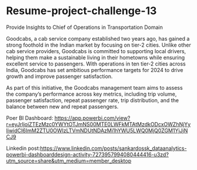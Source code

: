 # Resume-project-challenge-13
Provide Insights to Chief of Operations in Transportation Domain

Goodcabs, a cab service company established two years ago, has gained a strong foothold in the Indian market by focusing on tier-2 cities. Unlike other cab service providers, Goodcabs is committed to supporting local drivers, helping them make a sustainable living in their hometowns while ensuring excellent service to passengers. With operations in ten tier-2 cities across India, Goodcabs has set ambitious performance targets for 2024 to drive growth and improve passenger satisfaction. 

As part of this initiative, the Goodcabs management team aims to assess the company’s performance across key metrics, including trip volume, passenger satisfaction, repeat passenger rate, trip distribution, and the balance between new and repeat passengers. 

Poer BI Dashboard: https://app.powerbi.com/view?r=eyJrIjoiZTEzMzc0YWYtOTJmNS00MTE0LWFkMTAtMzdkODcxOWZhNjYyIiwidCI6ImM2ZTU0OWIzLTVmNDUtNDAzMi1hYWU5LWQ0MjQ0ZGM1YjJjNCJ9

Linkedin post:https://www.linkedin.com/posts/sankardossk_dataanalytics-powerbi-dashboarddesign-activity-7273957994080444416-u3zd?utm_source=share&utm_medium=member_desktop
